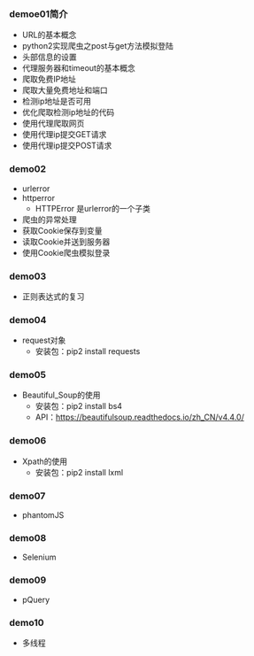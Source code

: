 ### demoe01简介
* URL的基本概念
* python2实现爬虫之post与get方法模拟登陆
* 头部信息的设置
* 代理服务器和timeout的基本概念
* 爬取免费IP地址
* 爬取大量免费地址和端口
* 检测ip地址是否可用
* 优化爬取检测ip地址的代码
* 使用代理爬取网页
* 使用代理ip提交GET请求
* 使用代理ip提交POST请求

### demo02
* urlerror
* httperror
    * HTTPError 是urlerror的一个子类
* 爬虫的异常处理
* 获取Cookie保存到变量
* 读取Cookie并送到服务器
* 使用Cookie爬虫模拟登录

### demo03
* 正则表达式的复习

### demo04
* request对象
    * 安装包：pip2 install requests
    
### demo05
* Beautiful_Soup的使用
    * 安装包：pip2 install bs4
    * API：https://beautifulsoup.readthedocs.io/zh_CN/v4.4.0/

### demo06
* Xpath的使用
    * 安装包：pip2 install lxml

### demo07
* phantomJS

### demo08
* Selenium

### demo09
* pQuery

### demo10
* 多线程